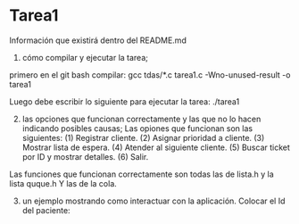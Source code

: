 # Tarea1

Información que existirá dentro del README.md
1.	cómo compilar y ejecutar la tarea;

primero en el git bash compilar: 
gcc tdas/*.c tarea1.c -Wno-unused-result -o tarea1

Luego debe escribir lo siguiente para ejecutar la tarea: 
./tarea1

2.	las opciones que funcionan correctamente y las que no lo hacen indicando posibles causas;
Las opiones que funcionan son las siguientes: 
(1) Registrar cliente.
(2) Asignar prioridad a cliente.
(3) Mostrar lista de espera.
(4) Atender al siguiente cliente.
(5) Buscar ticket por ID y mostrar detalles.
(6) Salir.

Las funciones que funcionan correctamente son todas las de lista.h y la lista quque.h
Y las de la cola.

3.	un ejemplo mostrando como interactuar con la aplicación.
Colocar el Id del paciente:
